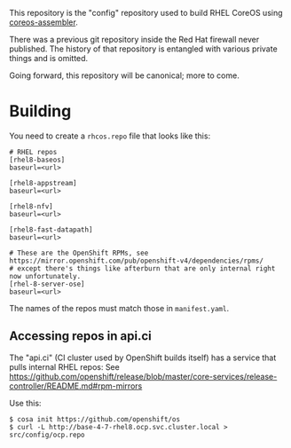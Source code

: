 This repository is the "config" repository used to build
RHEL CoreOS using [coreos-assembler](https://github.com/coreos/coreos-assembler/).

There was a previous git repository inside the Red Hat
firewall never published.  The history of that repository
is entangled with various private things and is omitted.

Going forward, this repository will be canonical; more
to come.

# Building

You need to create a `rhcos.repo` file that looks like this:

```
# RHEL repos
[rhel8-baseos]
baseurl=<url>

[rhel8-appstream]
baseurl=<url>

[rhel8-nfv]
baseurl=<url>

[rhel8-fast-datapath]
baseurl=<url>

# These are the OpenShift RPMs, see https://mirror.openshift.com/pub/openshift-v4/dependencies/rpms/
# except there's things like afterburn that are only internal right now unfortunately.
[rhel-8-server-ose]
baseurl=<url>
```

The names of the repos must match those in `manifest.yaml`.

## Accessing repos in api.ci

The "api.ci" (CI cluster used by OpenShift builds itself) has a service that pulls
internal RHEL repos:
See https://github.com/openshift/release/blob/master/core-services/release-controller/README.md#rpm-mirrors

Use this:
```
$ cosa init https://github.com/openshift/os
$ curl -L http://base-4-7-rhel8.ocp.svc.cluster.local > src/config/ocp.repo
```

